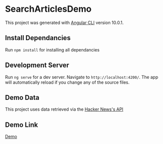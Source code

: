 # SearchArticlesDemo

This project was generated with [Angular CLI](https://github.com/angular/angular-cli) version 10.0.1.

## Install Dependancies

Run `npm install` for installing all dependancies

## Development Server

Run `ng serve` for a dev server. Navigate to `http://localhost:4200/`. The app will automatically reload if you change any of the source files.

## Demo Data

This project uses data retrieved via the [Hacker News's API](https://hn.algolia.com/api)

## Demo Link

[Demo](https://sdhwa92.github.io/search-articles-demo/)
